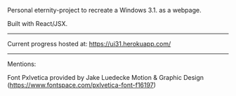 Personal eternity-project to recreate a Windows 3.1. as a webpage.

Built with React/JSX.

----
Current progress hosted at: https://ui31.herokuapp.com/

----
Mentions:


Font Pxlvetica provided by Jake Luedecke Motion & Graphic Design (https://www.fontspace.com/pxlvetica-font-f16197)
